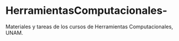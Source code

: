# HerramientasComputacionales-
Materiales y tareas de los cursos de Herramientas Computacionales, UNAM.

